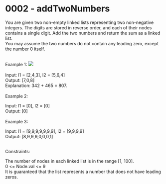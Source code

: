 <h1>0002 - addTwoNumbers</h1>
You are given two non-empty linked lists representing two non-negative integers. The digits are stored in reverse order, and each of their nodes contains a single digit. Add the two numbers and return the sum as a linked list.
<br>
You may assume the two numbers do not contain any leading zero, except the number 0 itself.
<br>
<br>

Example 1:
<img src="https://assets.leetcode.com/uploads/2020/10/02/addtwonumber1.jpg">
<br><br>
Input: l1 = [2,4,3], l2 = [5,6,4]<br>
Output: [7,0,8]<br>
Explanation: 342 + 465 = 807.<br><br>
Example 2:<br>

Input: l1 = [0], l2 = [0]<br>
Output: [0]<br><br>
Example 3:<br>

Input: l1 = [9,9,9,9,9,9,9], l2 = [9,9,9,9]<br>
Output: [8,9,9,9,0,0,0,1]<br>
 
<br>
Constraints:<br>

The number of nodes in each linked list is in the range [1, 100].<br>
0 <= Node.val <= 9<br>
It is guaranteed that the list represents a number that does not have leading zeros.